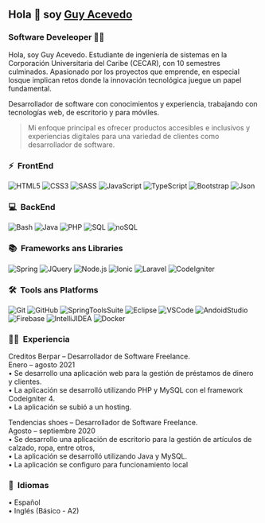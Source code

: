 ## Hola 👋 soy [Guy Acevedo](https://guyacevedo.github.io/)

### Software Develeoper 🧑‍💻

Hola, soy Guy Acevedo. Estudiante de ingeniería de sistemas en la Corporación Universitaria del Caribe (CECAR), con 10 semestres culminados.
Apasionado por los proyectos que emprende, en especial losque implican retos donde la innovación tecnológica juegue un papel fundamental.

Desarrollador de software con conocimientos y experiencia, trabajando con tecnologías web, de escritorio y para móviles.

> Mi enfoque principal es ofrecer productos accesibles e inclusivos y experiencias digitales para una variedad de clientes como desarrollador de software.

### ⚡️ &nbsp;FrontEnd


![HTML5](https://img.shields.io/badge/-HTML5-E34F26?style=plastic&logo=html5&logoColor=white)
![CSS3](https://img.shields.io/badge/-CSS3-1572B6?style=plastic&logo=css3&logoColor=white)
![SASS](https://img.shields.io/badge/-SASS-CC6699?style=plastic&logo=sass&logoColor=white)
![JavaScript](https://img.shields.io/badge/-JavaScript-F7DF1E?style=plastic&logo=JavaScript&logoColor=black)
![TypeScript](https://img.shields.io/badge/-TYPESCRIPT-13009B?style=plastic&logo=TypeScript&logoColor=white)
![Bootstrap](https://img.shields.io/badge/Bootstrap-563D7C?style=plastic&logo=bootstrap&logoColor=white)
![Json](https://img.shields.io/badge/json-5E5C5C?style=plastic&logo=json&logoColor=white)

### 💻 &nbsp;BackEnd

![Bash](https://img.shields.io/badge/GNU%20Bash-4EAA25?style=plastic&logo=GNU%20Bash&logoColor=white)
![Java](https://img.shields.io/badge/-JAVA-F30F00?style=plastic&logo=Java&logoColor=white)
![PHP](https://img.shields.io/badge/-PHP-AF3CFF?style=plastic&logo=PHP&logoColor=white)
![SQL](https://img.shields.io/badge/-SQL-007717?style=plastic&logo=Sql&logoColor=white)
![noSQL](https://img.shields.io/badge/-noSQL-0067C8?style=plastic&logo=noSql&logoColor=white)

### 📚 &nbsp;Frameworks ans Libraries

![Spring](https://img.shields.io/badge/-Spring-339933?style=plastic&logo=Spring&logoColor=white)
![JQuery](https://img.shields.io/badge/-JQuery-0067C8?style=plastic&logo=JQuery&logoColor=white)
![Node.js](https://img.shields.io/badge/-Node.js-339933?style=plastic&logo=node.js&logoColor=white)
![Ionic](https://img.shields.io/badge/-Ionic-0067C8?style=plastic&logo=Ionic&logoColor=white)
![Laravel](https://img.shields.io/badge/-Laravel-F30F00?style=plastic&logo=Laravel&logoColor=white)
![CodeIgniter](https://img.shields.io/badge/-CodeIgniter-E34F26?style=plastic&logo=CodeIgniter&logoColor=white)

### 🛠️ &nbsp;Tools ans Platforms
![Git](https://img.shields.io/badge/-Git-E34F26?style=plastic&logo=Git&logoColor=white)
![GitHub](https://img.shields.io/badge/-GitHub-001930?style=plastic&logo=GitHub&logoColor=white)
![SpringToolsSuite](https://img.shields.io/badge/-SpringToolsSuite-339933?style=plastic&logo=SpringToolsSuite&logoColor=white)
![Eclipse](https://img.shields.io/badge/-Eclipse-001930?style=plastic&logo=Eclipse&logoColor=white)
![VSCode](https://img.shields.io/badge/-VSCode-0067C8?style=plastic&logo=VSCode&logoColor=white)
![AndoidStudio](https://img.shields.io/badge/-AndoidStudio-007717?style=plastic&logo=AndroidStudio&logoColor=white)
![Firebase](https://img.shields.io/badge/-Firebase-F7DF1E?style=plastic&logo=Firebase&logoColor=black)
![IntelliJIDEA](https://img.shields.io/badge/-IntelliJIDEA-001930?style=plastic&logo=IntelliJIDEA&logoColor=white)
![Docker](https://img.shields.io/badge/-Docker-0067C8?style=plastic&logo=Docker&logoColor=white)

### 🧑‍💻 &nbsp;Experiencia

Creditos Berpar – Desarrollador de Software Freelance.<br>
Enero – agosto 2021<br>
• Se desarrollo una aplicación web para la gestión de préstamos de dinero y clientes.<br>
• La aplicación se desarrolló utilizando PHP y MySQL con el framework Codeigniter 4.<br>
• La aplicación se subió a un hosting.

Tendencias shoes – Desarrollador de Software Freelance.<br>
Agosto – septiembre 2020<br>
• Se desarrollo una aplicación de escritorio para la gestión de artículos de calzado, ropa, entre otros,<br>
• La aplicación se desarrolló utilizando Java y MySQL.<br>
• La aplicación se configuro para funcionamiento local

### 🧐 &nbsp;Idiomas

• Español<br>
• Inglés (Básico - A2)

